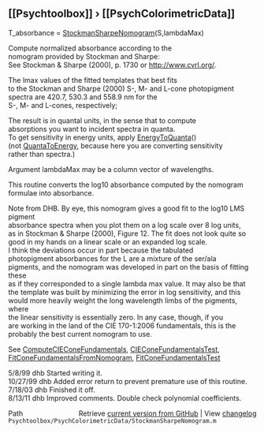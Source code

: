 ## [[Psychtoolbox]] &#8250; [[PsychColorimetricData]]

T\_absorbance = [StockmanSharpeNomogram](StockmanSharpeNomogram)(S,lambdaMax)  
  
Compute normalized absorbance according to the  
nomogram provided by Stockman and Sharpe:  
  See Stockman & Sharpe (2000), p. 1730 or http://www.cvrl.org/.  
  
The lmax values of the fitted templates that best fits   
to the Stockman and Sharpe (2000) S-, M- and L-cone photopigment  
spectra are 420.7, 530.3 and 558.9 nm for the  
S-, M- and L-cones, respectively;  
  
The result is in quantal units, in the sense that to compute  
absorptions you want to incident spectra in quanta.  
To get sensitivity in energy units, apply [EnergyToQuanta](EnergyToQuanta)()  
(not [QuantaToEnergy](QuantaToEnergy), because here you are converting sensitivity  
rather than spectra.)  
  
Argument lambdaMax may be a column vector of wavelengths.  
  
This routine converts the log10 absorbance computed by the nomogram  
formulae into absorbance.  
  
Note from DHB. By eye, this nomogram gives a good fit to the log10 LMS pigment  
absorbance spectra when you plot them on a log scale over 8 log units,  
as in Stockman & Sharpe (2000), Figure 12.  The fit does not look quite so  
good in my hands on a linear scale or an expanded log scale.  
I think the deviations occur in part because the tabulated  
photopigment absorbances for the L are a mixture of the ser/ala   
pigments, and the nomogram was developed in part on the basis of fitting these  
as if they corresponded to a single lambda max value. It may also be that  
the template was built by minimizing the error in log sensitivity, and this  
would more heavily weight the long wavelength limbs of the pigments, where  
the linear sensitivity is essentially zero.  In any case, though, if you  
are working in the land of the CIE 170-1:2006 fundamentals, this is the  
probably the best current nomogram to use.  
  
See [ComputeCIEConeFundamentals](ComputeCIEConeFundamentals), [CIEConeFundamentalsTest](CIEConeFundamentalsTest),  
[FitConeFundamentalsFromNomogram](FitConeFundamentalsFromNomogram), [FitConeFundamentalsTest](FitConeFundamentalsTest)  
  
5/8/99  dhb  Started writing it.  
10/27/99    dhb  Added error return to prevent premature use of this routine.  
7/18/03   dhb  Finished it off.  
8/13/11   dhb  Improved comments.  Double check polynomial coefficients.  




<div class="code_header" style="text-align:right;">
  <span style="float:left;">Path&nbsp;&nbsp;</span> <span class="counter">Retrieve <a href=
  "https://raw.github.com/Psychtoolbox-3/Psychtoolbox-3/beta/Psychtoolbox/PsychColorimetricData/StockmanSharpeNomogram.m">current version from GitHub</a> | View <a href=
  "https://github.com/Psychtoolbox-3/Psychtoolbox-3/commits/beta/Psychtoolbox/PsychColorimetricData/StockmanSharpeNomogram.m">changelog</a></span>
</div>
<div class="code">
  <code>Psychtoolbox/PsychColorimetricData/StockmanSharpeNomogram.m</code>
</div>

